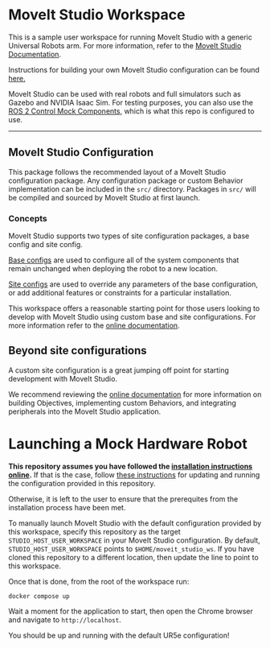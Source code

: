 # MoveIt Studio Workspace

This is a sample user workspace for running MoveIt Studio with a generic Universal Robots arm.
For more information, refer to the [MoveIt Studio Documentation](https://docs.picknik.ai/).

Instructions for building your own MoveIt Studio configuration can be found [here.](https://docs.picknik.ai/en/stable/getting_started/configuration_tutorials/configure_custom_robot/config_package.html)

MoveIt Studio can be used with real robots and full simulators such as Gazebo and NVIDIA Isaac Sim.
For testing purposes, you can also use the [ROS 2 Control Mock Components](https://control.ros.org/master/doc/ros2_control/hardware_interface/doc/mock_components_userdoc.html), which is what this repo is configured to use.

---
## MoveIt Studio Configuration

This package follows the recommended layout of a MoveIt Studio configuration package.
Any configuration package or custom Behavior implementation can be included in the `src/` directory.
Packages in `src/` will be compiled and sourced by MoveIt Studio at first launch.

### Concepts

MoveIt Studio supports two types of site configuration packages, a base config and site config.

[Base configs](src/picknik_ur_base_config/README.md) are used to configure all of the system components that remain unchanged when deploying the robot to a new location.

[Site configs](src/picknik_ur_site_config/README.md) are used to override any parameters of the base configuration, or add additional features or constraints for a particular installation.

This workspace offers a reasonable starting point for those users looking to develop with MoveIt Studio using custom base and site configurations.
For more information refer to the [online documentation](https://docs.picknik.ai/en/stable/concepts/config_package/config_package.html).

## Beyond site configurations

A custom site configuration is a great jumping off point for starting development with MoveIt Studio.

We recommend reviewing the [online documentation](https://docs.picknik.ai/en/stable/) for more information on building Objectives, implementing custom Behaviors, and integrating peripherals into the MoveIt Studio application.

# Launching a Mock Hardware Robot

**This repository assumes you have followed the [installation instructions online](https://docs.picknik.ai/en/stable/getting_started/setup_tutorials/install_software/software_installation.html).**
If that is the case, follow [these instructions](https://docs.picknik.ai/en/stable/getting_started/setup_tutorials/configuring_moveit_studio/configuring_moveit_studio.html) for updating and running the configuration provided in this repository.

Otherwise, it is left to the user to ensure that the prerequites from the installation process have been met.

To manually launch MoveIt Studio with the default configuration provided by this workspace, specify this repository as the target `STUDIO_HOST_USER_WORKSPACE` in your MoveIt Studio configuration.
By default, `STUDIO_HOST_USER_WORKSPACE` points to `$HOME/moveit_studio_ws`.
If you have cloned this repository to a different location, then update the line to point to this workspace.

Once that is done, from the root of the workspace run:

`docker compose up`

Wait a moment for the application to start, then open the Chrome browser and navigate to ``http://localhost``.

You should be up and running with the default UR5e configuration!

